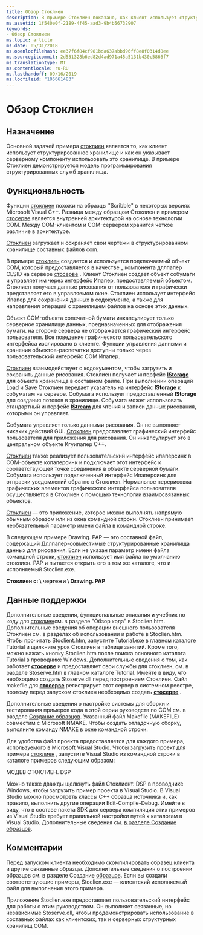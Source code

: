 ```yaml
---
title: Обзор Стоклиен
description: В примере Стоклиен показано, как клиент использует структурированное хранилище и как он направляет серверный компонент для использования этого хранилища.
ms.assetid: 1f540e0f-2189-4f45-aad3-9b4b56732907
keywords:
- Обзор Стоклиен
ms.topic: article
ms.date: 05/31/2018
ms.openlocfilehash: ee37f6f84cf981bda637abbd96ff8e8f0314d8ee
ms.sourcegitcommit: 2d531328b6ed82d4ad971a45a5131b430c5866f7
ms.translationtype: MT
ms.contentlocale: ru-RU
ms.lasthandoff: 09/16/2019
ms.locfileid: "105661483"
---
```

# <a name="stoclien-overview"></a>Обзор Стоклиен

## <a name="purpose"></a>Назначение

Основной задачей примера [стоклиен](structured-storage-client-sample--stoclien-.md) является то, как клиент использует структурированное хранилище и как он указывает серверному компоненту использовать это хранилище. В примере Стоклиен демонстрируется модель программирования структурированных служб хранилища.

## <a name="functionality"></a>Функциональность

Функции [стоклиен](structured-storage-client-sample--stoclien-.md) похожи на образцы "Scribble" в некоторых версиях Microsoft Visual C++. Разница между образцом Стоклиен и примером [стосерве](structured-storage-server-sample--stoserve-.md) является внутренней архитектурой на основе технологии COM. Между COM-клиентом и COM-сервером хранится четкое различие в архитектуре.

[Стоклиен](structured-storage-client-sample--stoclien-.md) загружает и сохраняет свои чертежи в структурированном хранилище составных файлов com.

В примере [стоклиен](structured-storage-client-sample--stoclien-.md) создается и используется подключаемый объект COM, который предоставляется в качестве \_ компонента дллпапер CLSID на сервере [стосерве](structured-storage-server-sample--stoserve-.md) . Клиент Стоклиен создает объект собумаги и управляет им через интерфейс Ипапер, предоставляемый объектом. Стоклиен получает данные рисования от пользователя и графически представляет его в управляемом окне. Стоклиен использует интерфейс Ипапер для сохранения данных в содокументе, а также для направления операций с хранилищем файлов на основе этих данных.

Объект COM-объекта сопечатной бумаги инкапсулирует только серверное хранилище данных, предназначенных для отображения бумаги. на стороне сервера не отображается графический интерфейс пользователя. Все поведение графического пользовательского интерфейса изолировано в клиенте. Функции управления данными и хранения объектов-распечатки доступны только через пользовательский интерфейс COM Ипапер.

[Стоклиен](structured-storage-client-sample--stoclien-.md) взаимодействует с кодокументом, чтобы загрузить и сохранить данные рисования. Стоклиен получает интерфейс [**IStorage**](/windows/desktop/api/Objidl/nn-objidl-istorage) для объекта хранилища в составном файле. При выполнении операций Load и Save Стоклиен передает указатель на интерфейс **IStorage** к собумагам на сервере. Собумага использует предоставленный **IStorage** для создания потоков в хранилище. Собумага может использовать стандартный интерфейс [**IStream**](/windows/desktop/api/Objidl/nn-objidl-istream) для чтения и записи данных рисования, которыми он управляет.

Собумага управляет только данными рисования. Он не выполняет никаких действий GUI. [Стоклиен](structured-storage-client-sample--stoclien-.md) предоставляет графический интерфейс пользователя для приложения для рисования. Он инкапсулирует это в центральном объекте Кгуипапер C++.

[Стоклиен](structured-storage-client-sample--stoclien-.md) также реализует пользовательский интерфейс ипаперсинк в COM-объекте копаперсинк и подключает этот интерфейс к соответствующей точке соединения в объекте серверной бумаги. Собумага использует подключенный интерфейс Ипаперсинк для отправки уведомлений обратно в Стоклиен. Нормальное перерисовка графических элементов графического интерфейса пользователя осуществляется в Стоклиен с помощью технологии взаимосвязанных объектов.

[Стоклиен](structured-storage-client-sample--stoclien-.md) — это приложение, которое можно выполнять напрямую обычным образом или из окна командной строки. Стоклиен принимает необязательный параметр имени файла в командной строке.

В следующем примере Drawing. PAP — это составной файл, содержащий Дллпапер-совместимые структурированные хранилища данных для рисования. Если не указан параметр имени файла командной строки, [стоклиен](structured-storage-client-sample--stoclien-.md) использует имя файла по умолчанию стоклиен. PAP и пытается открыть его в том же каталоге, что и исполняемый Stoclien.exe.

**Стоклиен c: \\ чертежи \\ Drawing. PAP**

## <a name="support-information"></a>Данные поддержки

Дополнительные сведения, функциональные описания и учебник по коду для [стоклиен](structured-storage-client-sample--stoclien-.md)см. в разделе "Обзор кода" в Stoclien.htm. Дополнительные сведения об операции внешнего пользователя Стоклиен см. в разделах об использовании и работе в Stoclien.htm. Чтобы прочитать Stoclient.htm, запустите Tutorial.exe в главном каталоге Tutorial и щелкните урок Стоклиен в таблице занятий. Кроме того, можно нажать кнопку Stoclien.htm после поиска основного каталога Tutorial в проводнике Windows. Дополнительные сведения о том, как работает [**стосерве**](structured-storage-server-sample--stoserve-.md) и предоставляет свои службы для стоклиен, см. в разделе Stoserve.htm в главном каталоге Tutorial. Имейте в виду, что необходимо создать Stoserve.dll перед построением Стоклиен. Файл makefile для [**стосерве**](structured-storage-server-sample--stoserve-.md) регистрирует этот сервер в системном реестре, поэтому перед запуском стоклиен необходимо создать [**стосерве**](structured-storage-server-sample--stoserve-.md) .

Дополнительные сведения о настройке системы для сборки и тестирования примеров кода в этой серии руководств по COM см. в разделе [Создание образцов](how-to-build-samples.md). Указанный файл Makefile (MAKEFILE) совместим с Microsoft NMAKE. Чтобы создать отладочную сборку, выполните команду NMAKE в окне командной строки.

Для удобства файл проекта предоставляется для каждого примера, используемого в Microsoft Visual Studio. Чтобы загрузить проект для примера [стоклиен](structured-storage-client-sample--stoclien-.md) , запустите Visual Studio из командной строки в каталоге примеров следующим образом:

МСДЕВ СТОКЛИЕН. DSP

Можно также дважды щелкнуть файл Стоклиент. DSP в проводнике Windows, чтобы загрузить пример проекта в Visual Studio. В Visual Studio можно просмотреть классы C++ образца источника и, как правило, выполнить другие операции Edit-Compile-Debug. Имейте в виду, что в составе пакета SDK для сервера компиляция этих примеров из Visual Studio требует правильной настройки путей к каталогам в Visual Studio. Дополнительные сведения см. [в разделе Создание образцов](how-to-build-samples.md).

## <a name="remarks"></a>Комментарии

Перед запуском клиента необходимо скомпилировать образец клиента и другие связанные образцы. Дополнительные сведения о построении образцов см. в разделе Создание [образцов](how-to-build-samples.md). Если вы создали соответствующие примеры, Stoclien.exe — клиентский исполняемый файл для выполнения этого примера.

Приложение Stoclien.exe предоставляет пользовательский интерфейс для работы с этим руководством. Он выполняет связанные, но независимые Stoserve.dll, чтобы продемонстрировать использование в составных файлах как клиентских, так и серверных структурных хранилищ COM.

 

 





